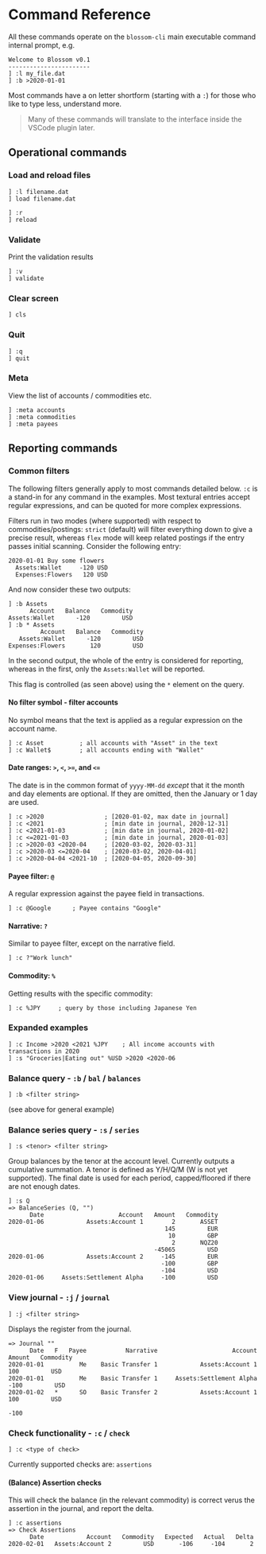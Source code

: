 # Command Reference

All these commands operate on the `blossom-cli` main executable command internal prompt, e.g.

```
Welcome to Blossom v0.1
-----------------------
] :l my_file.dat
] :b >2020-01-01
```

Most commands have a on letter shortform (starting with a `:`) for those who like to type less, understand more.

> Many of these commands will translate to the interface inside the VSCode plugin later.

## Operational commands
### Load and reload files
```
] :l filename.dat
] load filename.dat

] :r
] reload
```

### Validate
Print the validation results
```
] :v
] validate
```

### Clear screen
```
] cls
```

### Quit
```
] :q
] quit
```

### Meta
View the list of accounts / commodities etc.
```
] :meta accounts
] :meta commodities
] :meta payees
```

## Reporting commands

### Common filters
The following filters generally apply to most commands detailed below. `:c` is a stand-in for any command in the examples. Most textural entries accept regular expressions, and can be quoted for more complex expressions.

Filters run in two modes (where supported) with respect to commodities/postings: `strict` (default) will filter everything down to give a precise result, whereas `flex` mode will keep related postings if the entry passes initial scanning. Consider the following entry:
```
2020-01-01 Buy some flowers
  Assets:Wallet     -120 USD
  Expenses:Flowers   120 USD
```
And now consider these two outputs:
```
] :b Assets
      Account   Balance   Commodity
Assets:Wallet      -120         USD
] :b * Assets
         Account   Balance   Commodity
   Assets:Wallet      -120         USD
Expenses:Flowers       120         USD
```
In the second output, the whole of the entry is considered for reporting, whereas in the first, only the `Assets:Wallet` will be reported.

This flag is controlled (as seen above) using the `*` element on the query.

#### No filter symbol - filter accounts
No symbol means that the text is applied as a regular expression on the account name.

```
] :c Asset          ; all accounts with "Asset" in the text
] :c Wallet$        ; all accounts ending with "Wallet"
```

#### Date ranges: `>`, `<`, `>=`, and `<=`
The date is in the common format of `yyyy-MM-dd` _except_ that it the month and day elements are optional. If they are omitted, then the January or 1 day are used.

```
] :c >2020                 ; [2020-01-02, max date in journal]
] :c <2021                 ; [min date in journal, 2020-12-31]
] :c <2021-01-03           ; [min date in journal, 2020-01-02]
] :c <=2021-01-03          ; [min date in journal, 2020-01-03]
] :c >2020-03 <2020-04     ; [2020-03-02, 2020-03-31]
] :c >2020-03 <=2020-04    ; [2020-03-02, 2020-04-01]
] :c >2020-04-04 <2021-10  ; [2020-04-05, 2020-09-30]
```

#### Payee filter: `@`
A regular expression against the payee field in transactions.
```
] :c @Google      ; Payee contains "Google"
```

#### Narrative: `?`
Similar to payee filter, except on the narrative field.
```
] :c ?"Work lunch"
```

#### Commodity: `%`
Getting results with the specific commodity:
```
] :c %JPY     ; query by those including Japanese Yen
```

### Expanded examples
```
] :c Income >2020 <2021 %JPY    ; All income accounts with transactions in 2020
] :s "Groceries|Eating out" %USD >2020 <2020-06
```

### Balance query - `:b` / `bal` / `balances`
```
] :b <filter string>
```
(see above for general example)

### Balance series query - `:s` / `series`
```
] :s <tenor> <filter string>
```
Group balances by the tenor at the account level. Currently outputs a cumulative summation.
A tenor is defined as Y/H/Q/M (W is not yet supported). The final date is used for each period, capped/floored if there are not enough dates.

```
] :s Q
=> BalanceSeries (Q, "")
      Date                     Account   Amount   Commodity
2020-01-06            Assets:Account 1        2       ASSET
                                            145         EUR
                                             10         GBP
                                              2       NQZ20
                                         -45065         USD
2020-01-06            Assets:Account 2     -145         EUR
                                           -100         GBP
                                           -104         USD
2020-01-06     Assets:Settlement Alpha     -100         USD
```

### View journal - `:j` / `journal`
```
] :j <filter string>
```
Displays the register from the journal.
```
=> Journal ""
      Date   F   Payee           Narrative                     Account   Amount   Commodity
2020-01-01          Me    Basic Transfer 1            Assets:Account 1      100         USD
2020-01-01          Me    Basic Transfer 1     Assets:Settlement Alpha     -100         USD
2020-01-02   *      SO    Basic Transfer 2            Assets:Account 1      100         USD
                                                                           -100
```

### Check functionality - `:c` / `check`
```
] :c <type of check>
```
Currently supported checks are: `assertions`

#### (Balance) Assertion checks
This will check the balance (in the relevant commodity) is correct verus the assertion in the journal, and report the delta.
```
] :c assertions
=> Check Assertions
      Date            Account   Commodity   Expected   Actual   Delta
2020-02-01   Assets:Account 2         USD       -106     -104       2
```